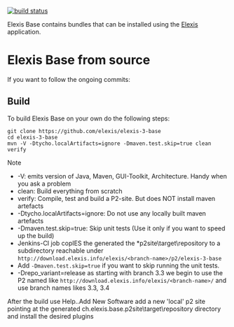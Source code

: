<a href="https://gitlab.medelexis.ch/elexis/elexis-3-base/commits/master"><img alt="build status" src="https://gitlab.medelexis.ch/elexis/elexis-3-base/badges/master/pipeline.svg" /></a>

Elexis Base contains bundles that can be installed using the <a href="https://gitlab.medelexis.ch/elexis/elexis-3-core">Elexis</a> application.

# Elexis Base from source 
If you want to follow the ongoing commits:

## Build
To build Elexis Base on your own do the following steps:
```shell script
git clone https://github.com/elexis/elexis-3-base
cd elexis-3-base
mvn -V -Dtycho.localArtifacts=ignore -Dmaven.test.skip=true clean verify
```
> [!NOTE]
> * -V: emits version of Java, Maven, GUI-Toolkit, Architecture. Handy when you ask a problem
> * clean: Build everything from scratch
> * verify: Compile, test and build a P2-site. But does NOT install maven artefacts
> * -Dtycho.localArtifacts=ignore: Do not use any locally built maven artefacts
> * -Dmaven.test.skip=true: Skip unit tests (Use it only if you want to speed up the build)
> * Jenkins-CI job copIES the generated the *p2site\target\repository to a subdirectory reachable under `http://download.elexis.info/elexis/<branch-name>/p2/elexis-3-base`
> * Add `-Dmaven.test.skip=true` if you want to skip running the unit tests.
> * -Drepo_variant=release as starting with branch 3.3 we begin to use the P2 named like `http://download.elexis.info/elexis/<branch-name>/` and use branch names likes 3.3, 3.4

After the build use Help..Add New Software add a new 'local' p2 site pointing at the generated ch.elexis.base.p2site\target\repository directory and install the desired plugins

